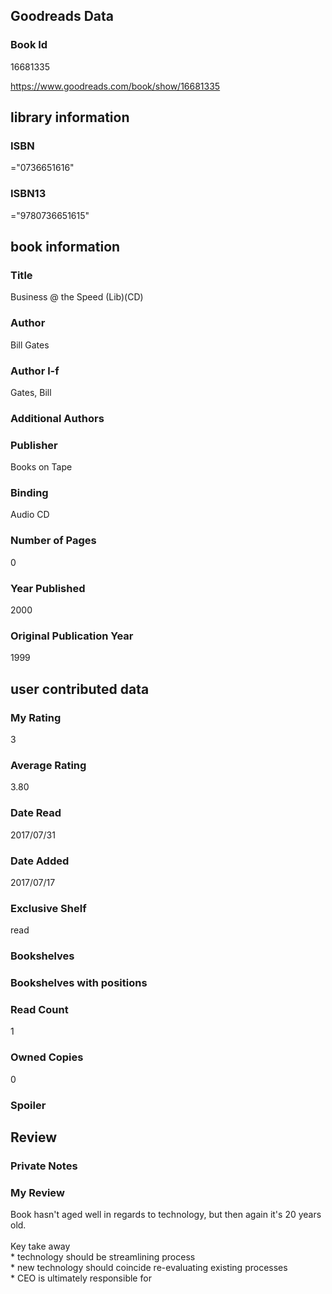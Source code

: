 <!-- This template shows how to bulk convert all columns of data into one markdown file -->
<!-- caveat: KeyError if there's a mismatch. Empty values output nothing -->

## Goodreads Data

### Book Id 

16681335

https://www.goodreads.com/book/show/16681335

## library information

### ISBN 
="0736651616"

### ISBN13 
="9780736651615"

## book information

### Title
Business @ the Speed (Lib)(CD)

### Author 
Bill  Gates

### Author l-f 
Gates, Bill

### Additional Authors


### Publisher 
Books on Tape

### Binding
Audio CD

### Number of Pages
0

### Year Published
2000

### Original Publication Year 
1999

## user contributed data

### My Rating
3

### Average Rating
3.80

### Date Read
2017/07/31

### Date Added
2017/07/17

### Exclusive Shelf
read

### Bookshelves


### Bookshelves with positions


### Read Count
1

### Owned Copies
0

### Spoiler 


## Review

### Private Notes


### My Review
Book hasn't aged well in regards to technology, but then again it's 20 years old.<br/><br/>Key take away<br/>* technology should be streamlining process<br/>* new technology should coincide re-evaluating existing processes<br/>* CEO is ultimately responsible for 